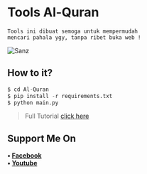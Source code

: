 # Tools Al-Quran
```
Tools ini dibuat semoga untuk mempermudah
mencari pahala ygy, tanpa ribet buka web !
```
![Sanz](https://github.com/Sxp-ID/Al-Quran/blob/main/.Tools%20Al-Quran%20by%20Sanz%20x%20FREE%20TUTORIAL.png)
## How to it?
```python
$ cd Al-Quran
$ pip install -r requirements.txt
$ python main.py
```
> Full Tutorial [click here]()
## Support Me On
<b>• [Facebook](https://m.facebook.com/dhasilva.junior.3)</b>
<br>
<b>• [Youtube](https://www.youtube.com/channel/UCLRXFyMN0L8yH9F-xxOd7Og)</b>
</br>
